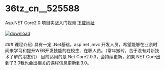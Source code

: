 # 36tz_cn__525588
Asp.NET Core2.0 项目实战入门视频
[下载地址](http://www.36tz.cn/article/525588 "下载地址")
<br/></br>[![download](http://36tz.cn/muke_img/2019_07_s29776941.jpg "下载地址")](http://www.36tz.cn/article/525588 "下载地址")
<br/></br>### 课程介绍:
具有一定 .Net基础，asp.net ,mvc 开发人员，希望能够在业余时间来学习和提升WEB开发技能的在校生、在职人员。（常年搬砖，苦于没有对新技术了解的朋友们）
目前适用的是.Net Core2.0.3，会持续更新，如果.NET Core出到了3.0我也会出相关的课程信息更新到3.0。


 
